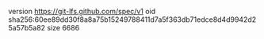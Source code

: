 version https://git-lfs.github.com/spec/v1
oid sha256:60ee89dd30f8a8a75b15249788411d7a5f363db71edce8d4d9942d25a57b5a82
size 6686
